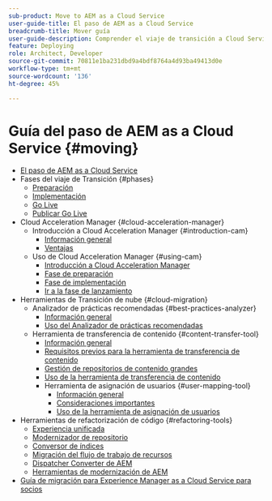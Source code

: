 ```yaml
---
sub-product: Move to AEM as a Cloud Service
user-guide-title: El paso de AEM as a Cloud Service
breadcrumb-title: Mover guía
user-guide-description: Comprender el viaje de transición a Cloud Service
feature: Deploying
role: Architect, Developer
source-git-commit: 70811e1ba231dbd9a4bdf8764a4d93ba49413d0e
workflow-type: tm+mt
source-wordcount: '136'
ht-degree: 45%

---
```



# Guía del paso de AEM as a Cloud Service {#moving}

+ [El paso de AEM as a Cloud Service](/help/move-to-cloud-service/home.md)
+ Fases del viaje de Transición {#phases}
   + [Preparación](/help/move-to-cloud-service/migration-readiness.md)
   + [Implementación](/help/move-to-cloud-service/migration-implementation.md)
   + [Go Live](/help/move-to-cloud-service/migration-go-live.md)
   + [Publicar Go Live](/help/move-to-cloud-service/migration-post-go-live.md)
+ Cloud Acceleration Manager {#cloud-acceleration-manager}
   + Introducción a Cloud Acceleration Manager {#introduction-cam}
      + [Información general](/help/move-to-cloud-service/cloud-acceleration-manager/introduction/overview-cam.md)
      + [Ventajas](/help/move-to-cloud-service/cloud-acceleration-manager/introduction/benefits-cam.md)
   + Uso de Cloud Acceleration Manager {#using-cam}
      + [Introducción a Cloud Acceleration Manager](/help/move-to-cloud-service/cloud-acceleration-manager/using-cam/getting-started-cam.md)
      + [Fase de preparación](/help/move-to-cloud-service/cloud-acceleration-manager/using-cam/cam-readiness-phase.md)
      + [Fase de implementación](/help/move-to-cloud-service/cloud-acceleration-manager/using-cam/cam-implementation-phase.md)
      + [Ir a la fase de lanzamiento](/help/move-to-cloud-service/cloud-acceleration-manager/using-cam/cam-golive-phase.md)
+ Herramientas de Transición de nube {#cloud-migration}
   + Analizador de prácticas recomendadas {#best-practices-analyzer}
      + [Información general](/help/move-to-cloud-service/best-practices-analyzer/overview-best-practices-analyzer.md)
      + [Uso del Analizador de prácticas recomendadas](/help/move-to-cloud-service/best-practices-analyzer/using-best-practices-analyzer.md)
   + Herramienta de transferencia de contenido {#content-transfer-tool}
      + [Información general](/help/move-to-cloud-service/content-transfer-tool/overview-content-transfer-tool.md)
      + [Requisitos previos para la herramienta de transferencia de contenido](/help/move-to-cloud-service/content-transfer-tool/prerequisites-content-transfer-tool.md)
      + [Gestión de repositorios de contenido grandes](/help/move-to-cloud-service/content-transfer-tool/handling-large-content-repositories.md)
      + [Uso de la herramienta de transferencia de contenido](/help/move-to-cloud-service/content-transfer-tool/using-content-transfer-tool.md)
      + Herramienta de asignación de usuarios {#user-mapping-tool}
         + [Información general](/help/move-to-cloud-service/content-transfer-tool/user-mapping-tool/overview-user-mapping-tool.md)
         + [Consideraciones importantes](/help/move-to-cloud-service/content-transfer-tool/user-mapping-tool/considerations-user-mapping-tool.md)
         + [Uso de la herramienta de asignación de usuarios](/help/move-to-cloud-service/content-transfer-tool/user-mapping-tool/using-user-mapping-tool.md)
+ Herramientas de refactorización de código {#refactoring-tools}
   + [Experiencia unificada](/help/move-to-cloud-service/unified-experience.md)
   + [Modernizador de repositorio](/help/move-to-cloud-service/refactoring-tools/repo-modernizer.md)
   + [Conversor de índices](/help/move-to-cloud-service/refactoring-tools/index-converter.md)
   + [Migración del flujo de trabajo de recursos](/help/move-to-cloud-service/moving-to-aem-assets/asset-workflow-migration-tool.md)
   + [Dispatcher Converter de AEM](/help/move-to-cloud-service/refactoring-tools/dispatcher-transformation-utility-tools.md)
   + [Herramientas de modernización de AEM](/help/move-to-cloud-service/refactoring-tools/aem-modernization-tools.md)
+ [Guía de migración para Experience Manager as a Cloud Service para socios](/help/move-to-cloud-service/getting-started.md)
